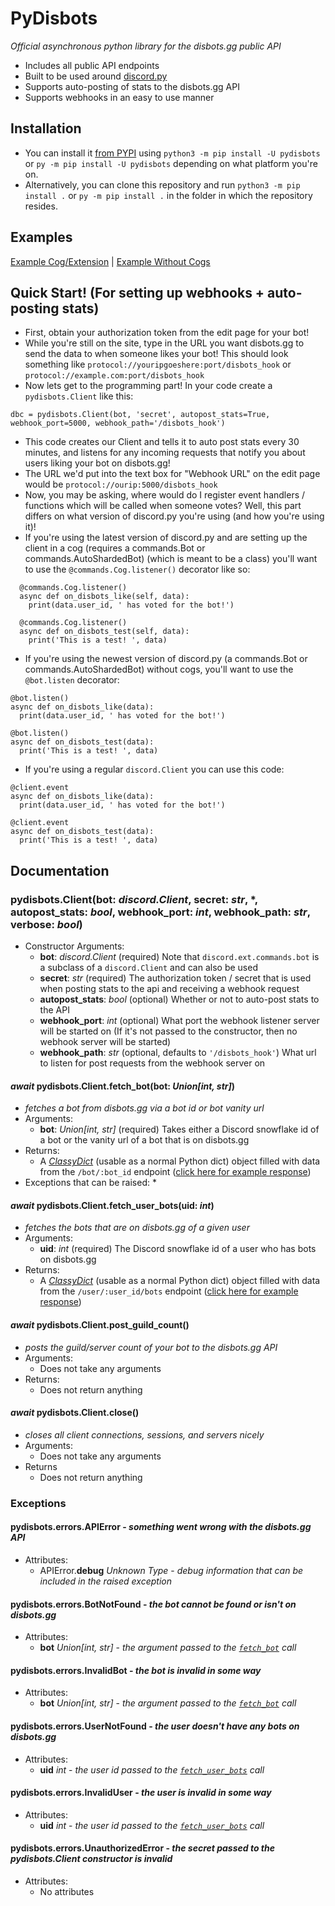 # PyDisbots
*Official asynchronous python library for the disbots.gg public API*

- Includes all public API endpoints
- Built to be used around [discord.py](https://discordpy.readthedocs.io/en/latest/)
- Supports auto-posting of stats to the disbots.gg API
- Supports webhooks in an easy to use manner

## Installation
* You can install it [from PYPI](https://pypi.org/project/pydisbots) using `python3 -m pip install -U pydisbots` or `py -m pip install -U pydisbots` depending on what platform you're on.
* Alternatively, you can clone this repository and run `python3 -m pip install .` or `py -m pip install .` in the folder in which the repository resides.

## Examples
[Example Cog/Extension](https://github.com/disbots-gg/pydisbots/blob/master/examples/discord.py%20example%20cog/disbots.py)
 |
[Example Without Cogs](https://github.com/disbots-gg/pydisbots/blob/master/examples/with%20commands.Bot%20outside%20a%20cog/bot.py)

## Quick Start! (For setting up webhooks + auto-posting stats)
* First, obtain your authorization token from the edit page for your bot!
* While you're still on the site, type in the URL you want disbots.gg to send the data to when someone likes your bot! This should look something like `protocol://youripgoeshere:port/disbots_hook` or `protocol://example.com:port/disbots_hook`
* Now lets get to the programming part! In your code create a `pydisbots.Client` like this:
```
dbc = pydisbots.Client(bot, 'secret', autopost_stats=True, webhook_port=5000, webhook_path='/disbots_hook')
```
* This code creates our Client and tells it to auto post stats every 30 minutes, and listens for any incoming requests that notify you about users liking your bot on disbots.gg!
* The URL we'd put into the text box for "Webhook URL" on the edit page would be `protocol://ourip:5000/disbots_hook`
* Now, you may be asking, where would do I register event handlers / functions which will be called when someone votes? Well, this part differs on what version of discord.py you're using (and how you're using it)!
* If you're using the latest version of discord.py and are setting up the client in a cog (requires a commands.Bot or commands.AutoShardedBot) (which is meant to be a class) you'll want to use the `@commands.Cog.listener()` decorator like so:
```
  @commands.Cog.listener()
  async def on_disbots_like(self, data):
    print(data.user_id, ' has voted for the bot!')

  @commands.Cog.listener()
  async def on_disbots_test(self, data):
    print('This is a test! ', data)
```
* If you're using the newest version of discord.py (a commands.Bot or commands.AutoShardedBot) without cogs, you'll want to use the `@bot.listen` decorator:
```
@bot.listen()
async def on_disbots_like(data):
  print(data.user_id, ' has voted for the bot!')

@bot.listen()
async def on_disbots_test(data):
  print('This is a test! ', data)
```
* If you're using a regular `discord.Client` you can use this code:
```
@client.event
async def on_disbots_like(data):
  print(data.user_id, ' has voted for the bot!')

@client.event
async def on_disbots_test(data):
  print('This is a test! ', data)
```

## Documentation
### pydisbots.**Client**(bot: *discord.Client*, secret: *str*, \*, autopost_stats: *bool*, webhook_port: *int*, webhook_path: *str*, verbose: *bool*)
* Constructor Arguments:
  * **bot**: *discord.Client* (required) Note that `discord.ext.commands.bot` is a subclass of a `discord.Client` and can also be used
  * **secret**: *str* (required) The authorization token / secret that is used when posting stats to the api and receiving a webhook request
  * **autopost_stats**: *bool* (optional) Whether or not to auto-post stats to the API
  * **webhook_port**: *int* (optional) What port the webhook listener server will be started on (If it's not passed to the constructor, then no webhook server will be started)
  * **webhook_path**: *str* (optional, defaults to `'/disbots_hook'`) What url to listen for post requests from the webhook server on

#### *await* pydisbots.Client.**fetch_bot**(bot: *Union[int, str]*)
* *fetches a bot from disbots.gg via a bot id or bot vanity url*
* Arguments:
  * **bot**: *Union\[int, str\]* (required) Takes either a Discord snowflake id of a bot or the vanity url of a bot that is on disbots.gg
* Returns:
  * A [*ClassyDict*](https://github.com/Iapetus-11/classy-json#how-do-i-use-classy-json) (usable as a normal Python dict) object filled with data from the `/bot/:bot_id` endpoint ([click here for example response](https://docs.disbots.gg/reference/bots))
* Exceptions that can be raised:
  *

#### *await* pydisbots.Client.**fetch_user_bots**(uid: *int*)
* *fetches the bots that are on disbots.gg of a given user*
* Arguments:
  * **uid**: *int* (required) The Discord snowflake id of a user who has bots on disbots.gg
* Returns:
  * A [*ClassyDict*](https://github.com/Iapetus-11/classy-json#how-do-i-use-classy-json) (usable as a normal Python dict) object filled with data from the `/user/:user_id/bots` endpoint ([click here for example response](https://docs.disbots.gg/reference/users))

#### *await* pydisbots.Client.**post_guild_count**()
* *posts the guild/server count of your bot to the disbots.gg API*
* Arguments:
  * Does not take any arguments
* Returns:
  * Does not return anything

#### *await* pydisbots.Client.**close**()
* *closes all client connections, sessions, and servers nicely*
* Arguments:
  * Does not take any arguments
* Returns
  * Does not return anything

### Exceptions
#### pydisbots.errors.**APIError** - *something went wrong with the disbots.gg API*
* Attributes:
  * APIError.**debug** *Unknown Type* - *debug information that can be included in the raised exception*

#### pydisbots.errors.**BotNotFound** - *the bot cannot be found or isn't on disbots.gg*
* Attributes:
  * **bot** *Union\[int, str\]* - *the argument passed to the [`fetch_bot`](https://github.com/disbots-gg/pydisbots#await-pydisbotsclientfetch_botbot-unionint-str) call*

#### pydisbots.errors.**InvalidBot** - *the bot is invalid in some way*
* Attributes:
  * **bot** *Union\[int, str\]* - *the argument passed to the [`fetch_bot`](https://github.com/disbots-gg/pydisbots#await-pydisbotsclientfetch_botbot-unionint-str) call*

#### pydisbots.errors.**UserNotFound** - *the user doesn't have any bots on disbots.gg*
* Attributes:
  * **uid** *int* - *the user id passed to the [`fetch_user_bots`](https://github.com/disbots-gg/pydisbots#await-pydisbotsclientfetch_user_botsuid-int) call*

#### pydisbots.errors.**InvalidUser** - *the user is invalid in some way*
* Attributes:
  * **uid** *int* - *the user id passed to the [`fetch_user_bots`](https://github.com/disbots-gg/pydisbots#await-pydisbotsclientfetch_user_botsuid-int) call*

#### pydisbots.errors.**UnauthorizedError** -  *the secret passed to the pydisbots.Client constructor is invalid*
* Attributes:
  * No attributes
